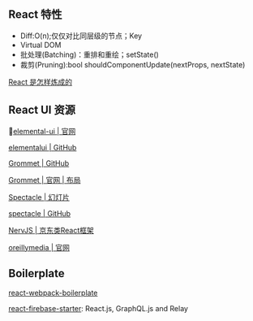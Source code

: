 ## React 特性

+ Diff:O(n);仅仅对比同层级的节点；Key
+ Virtual DOM
+ 批处理(Batching)：重排和重绘；setState()
+ 裁剪(Pruning):bool shouldComponentUpdate(nextProps, nextState)


[React 是怎样炼成的](https://segmentfault.com/a/1190000013365426?utm_source=weekly&utm_medium=email&utm_campaign=email_weekly)

## React UI 资源

[elemental-ui | 官网](http://elemental-ui.com/)

[elementalui | GitHub](https://github.com/elementalui/elemental)

[Grommet | GitHub](https://github.com/grommet/grommet)

[Grommet | 官网 | 布局](http://grommet.io/docs/templates)

[Spectacle | 幻灯片](http://stack.formidable.com/spectacle/#/7?_k=vy3i7n)

[spectacle | GitHub](https://github.com/FormidableLabs/spectacle)

[NervJS | 京东类React框架](https://github.com/NervJS/nerv)

[oreillymedia | 官网](http://oreillymedia.github.io/)

## Boilerplate

[react-webpack-boilerplate](https://github.com/amostap/react-webpack-boilerplate)

[react-firebase-starter](https://github.com/kriasoft/react-firebase-starter): React.js, GraphQL.js and Relay